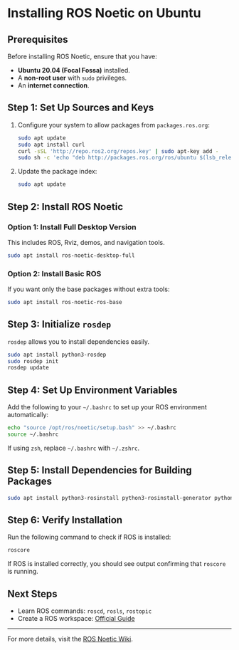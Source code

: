 # Installing ROS Noetic on Ubuntu

## Prerequisites

Before installing ROS Noetic, ensure that you have:
- **Ubuntu 20.04 (Focal Fossa)** installed.
- A **non-root user** with `sudo` privileges.
- An **internet connection**.

## Step 1: Set Up Sources and Keys

1. Configure your system to allow packages from `packages.ros.org`:
   ```sh
   sudo apt update
   sudo apt install curl
   curl -sSL 'http://repo.ros2.org/repos.key' | sudo apt-key add -
   sudo sh -c 'echo "deb http://packages.ros.org/ros/ubuntu $(lsb_release -sc) main" > /etc/apt/sources.list.d/ros-latest.list'
   ```
2. Update the package index:
   ```sh
   sudo apt update
   ```

## Step 2: Install ROS Noetic

### Option 1: Install Full Desktop Version

This includes ROS, Rviz, demos, and navigation tools.
```sh
sudo apt install ros-noetic-desktop-full
```

### Option 2: Install Basic ROS

If you want only the base packages without extra tools:
```sh
sudo apt install ros-noetic-ros-base
```

## Step 3: Initialize `rosdep`

`rosdep` allows you to install dependencies easily.

```sh
sudo apt install python3-rosdep
sudo rosdep init
rosdep update
```

## Step 4: Set Up Environment Variables

Add the following to your `~/.bashrc` to set up your ROS environment automatically:
```sh
echo "source /opt/ros/noetic/setup.bash" >> ~/.bashrc
source ~/.bashrc
```

If using `zsh`, replace `~/.bashrc` with `~/.zshrc`.

## Step 5: Install Dependencies for Building Packages

```sh
sudo apt install python3-rosinstall python3-rosinstall-generator python3-wstool build-essential
```

## Step 6: Verify Installation

Run the following command to check if ROS is installed:
```sh
roscore
```
If ROS is installed correctly, you should see output confirming that `roscore` is running.

## Next Steps
- Learn ROS commands: `roscd`, `rosls`, `rostopic`
- Create a ROS workspace: [Official Guide](http://wiki.ros.org/ROS/Tutorials/InstallingandConfiguringROSEnvironment)

---

For more details, visit the [ROS Noetic Wiki](http://wiki.ros.org/noetic/Installation/Ubuntu).
